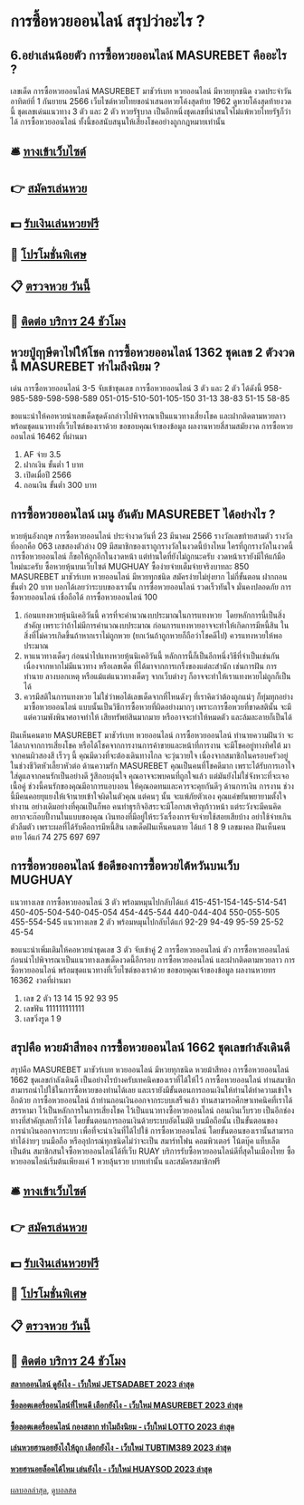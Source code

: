 # การซื้อหวยออนไลน์ สรุปว่าอะไร ?
## 6.อย่าเล่นน้อยตัว การซื้อหวยออนไลน์ MASUREBET คืออะไร ?
เลขเด็ด การซื้อหวยออนไลน์ MASUREBET มาชัวร์เบท หวยออนไลน์ มีหวยทุกชนิด งวดประจำวันอาทิตย์ที่ 1 กันยายน 2566 เว็บไซต์หวยไทยขอนำเสนอหวยโค้งสุดท้าย 1962 ดูหวยโค้งสุดท้ายงวดนี้ ชุดเลขเด่นแนวทาง 3 ตัว และ 2 ตัว หวยรัฐบาล เป็นอีกหนึ่งชุดเลขที่น่าสนใจไม่แพ้หวยไทยรัฐก็ว่าได้ การซื้อหวยออนไลน์ ทั้งนี้ขอสนับสนุนให้เสี่ยงโชคอย่างถูกกฎหมายเท่านั้น

## 🛎 [ทางเข้าเว็บไซต์](https://bit.ly/3BG5bNw)
## 👉 [สมัครเล่นหวย](https://bit.ly/3BG5bNw)
## 💵 [รับเงินเล่นหวยฟรี](https://bit.ly/3C3mvgS)
## 👑 [โปรโมชั่นพิเศษ](https://bit.ly/3C3mvgS)
## 📋 [ตรวจหวย วันนี้](https://bit.ly/3C3mvgS)
## 📱 [ติดต่อ บริการ 24 ชัวโมง](https://bit.ly/3C3mvgS)

## หวยปู่ฤาษีตาไฟให้โชค การซื้อหวยออนไลน์ 1362 ชุดเลข 2 ตัวงวดนี้ MASUREBET ทำไมถึงนิยม ?
เด่น การซื้อหวยออนไลน์ 3-5 จับเข้าชุดเลข การซื้อหวยออนไลน์ 3 ตัว และ 2 ตัว ได้ดังนี้
958-985-589-598-598-589
051-015-510-501-105-150
31-13
38-83
51-15
58-85

ขอแนะนำให้คอหวยนำเลขเด็ดชุดดังกล่าวไปพิจารณาเป็นแนวทางเสี่ยงโชค และฝากติดตามหวยลาว พร้อมชุดแนวทางที่เว็บไซต์ของเราด้วย
ขอขอบคุณเจ้าของข้อมูล
ผลงานหวยสี่สามสมัยงวด การซื้อหวยออนไลน์ 16462 ที่ผ่านมา
1. AF จ่าย 3.5
2. ฝากเงิน ขั้นต่ำ 1 บาท
3. เปิดเมื่อปี 2566
4. ถอนเงิน ขั้นต่ำ 300 บาท

## การซื้อหวยออนไลน์ เมนู อันดับ MASUREBET ได้อย่างไร ?
หวยหุ้นอังกฤษ การซื้อหวยออนไลน์ ประจำงวดวันที่ 23 มีนาคม 2566 รางวัลเลขท้ายสามตัว รางวัลที่ออกคือ 063 เลขสองตัวล่าง 09 มีสมาชิกของเราถูกรางวัลในงวดนี้บ้างไหม ใครที่ถูกรางวัลในงวดนี้ การซื้อหวยออนไลน์ ก็ขอให้ถูกอีกในงวดหน้า แต่ท่านใดที่ยังไม่ถูกนะครับ งวดหน้าเรายังมีให้แก้มือใหม่นะครับ ซื้อหวยหุ้นบนเว็บไซต์ MUGHUAY ซื้อง่ายจ่ายเต็มจ่ายจริงบาทละ 850 MASUREBET มาชัวร์เบท หวยออนไลน์ มีหวยทุกชนิด สมัครง่ายไม่ยุ่งยาก ไม่กี่ขั้นตอน ฝากถอนขั้นต่ำ 20 บาท บอกได้เลยว่าระบบของเรานั้น การซื้อหวยออนไลน์ รวดเร็วทันใจ มั่นคงปลอดภัย การซื้อหวยออนไลน์ เชื่อถือได้ การซื้อหวยออนไลน์ 100
1. ก่อนแทงหวยหุ้นนิเคอิวันนี้ ควรที่จะคำนวณงบประมาณในการแทงหวย  โดยหลักการนี้เป็นสิ่งสำคัญ เพราะว่าถ้าไม่มีการคำนวณงบประมาณ ก่อนการแทงหวยอาจจะทำให้เกิดการมีหนี้สิน ในสิ่งที่ไม่ควรเกิดขึ้นถ้าหากเราไม่ถูกหวย (ยกเว้นถ้าถูกหวยก็ถือว่าโชคดีไป) ควรแทงหวยให้พอประมาณ
2. หาแนวทางเด็ดๆ ก่อนนำไปแทงหวยหุ้นนิเคอิวันนี้ หลักการนี้ก็เป็นอีกหนึ่งวิธีที่จำเป็นเช่นกัน เนื่องจากหากไม่มีแนวทาง หรือเลขเด็ด ที่ได้มาจากการเกร็งของแต่ละสำนัก เช่นการฝัน การทำนาย ลางบอกเหตุ หรือแม้แต่แนวทางเด็ดๆ จากเว็บต่างๆ ก็อาจจะทำให้เราแทงหวยไม่ถูกก็เป็นได้
3. ควรมีสติในการแทงหวย ไม่ใช่ว่าพอได้เลขเด็ดจากที่ไหนดังๆ ที่เราคิดว่าต้องถูกแน่ๆ ก็ทุ่มทุกอย่างมาซื้อหวยออนไลน์ แบบนั้นเป็นวิธีการซื้อหวยที่ผิดอย่างมากๆ เพราะการซื้อหวยที่ขาดสตินั้น จะมีแต่ความพังพินาศอาจทำให้ เสียทรัพย์สินมากมาย หรืออาจจะทำให้หมดตัว และล้มละลายก็เป็นได้

ฝันเห็นคนตาย MASUREBET มาชัวร์เบท หวยออนไลน์ การซื้อหวยออนไลน์ ทำนายความฝันว่า จะได้ลาภจากการเสี่ยงโชค หรือได้โชคจากการงานการค้าขายและหน้าที่การงาน จะมีโชคอยู่ทางทิศใต้ มาจากคนผิวสองสี เร็วๆ นี้ คุณมีดวงที่จะต้องเดินทางไกล จะวุ่นวายใจ เนื่องจากสมาชิกในครอบครัวอยู่ในช่วงชีวิตหัวเลี้ยวหัวต่อ
ด้านความรัก MASUREBET คุณเป็นคนที่โชคดีมาก เพราะได้รับการเอาใจใส่ดูแลจากคนรักเป็นอย่างดี รู้สึกอบอุ่นใจ คุณอาจจะพบคนที่ถูกใจแล้ว แต่มันยังไม่ใช่จังหวะที่จะเจอเนื้อคู่ ช่วงนี้คนรักของคุณมีอาการแอบงอน ให้คุณอดทนและควรจะคุยกันดีๆ
ด้านการเงิน การงาน ช่วงนี้มีคนคอยยุแยงให้เจ้านายเข้าใจผิดในตัวคุณ แต่คนๆ นั้น จะแพ้ภัยตัวเอง คุณแค่ขยันพยายามตั้งใจทำงาน อย่างเดิมอย่างที่คุณเป็นก็พอ คนทำธุรกิจอิสระจะมีโอกาสเจริญก้าวหน้า แต่ระวังจะมีคนคิดอยากจะก๊อบปี้งานในแบบของคุณ เงินทองที่มีอยู่ให้ระวังเรื่องการจับจ่ายใช้สอยเสียบ้าง อย่าใช้จ่ายเกินตัวลืมตัว เพราะผลที่ได้รับคือการมีหนี้สิน
เลขเด็ดฝันเห็นคนตาย ได้แก่ 1 8 9
เลขมงคล ฝันเห็นคนตาย ได้แก่ 74 275 697 697

## การซื้อหวยออนไลน์ ข้อดีของการซื้อหวยไต้หวันบนเว็บ MUGHUAY
แนวทางเลข การซื้อหวยออนไลน์ 3 ตัว พร้อมหมุนไปกลับได้แก่
415-451-154-145-514-541
450-405-504-540-045-054
454-445-544
440-044-404
550-055-505
455-554-545
แนวทางเลข 2 ตัว พร้อมหมุนไปกลับได้แก่
92-29
94-49
95-59
25-52
45-54

ขอแนะนำเพิ่มเติมให้คอหวยนำชุดเลข 3 ตัว จับเข้าคู่ 2 การซื้อหวยออนไลน์ ตัว การซื้อหวยออนไลน์ ก่อนนำไปพิจารณาเป็นแนวทางเลขเด็ดงวดนี้อีกรอบ การซื้อหวยออนไลน์ และฝากติดตามหวยลาว การซื้อหวยออนไลน์ พร้อมชุดแนวทางที่เว็บไซต์ของเราด้วย
ขอขอบคุณเจ้าของข้อมูล
ผลงานหวยทร 16362 งวดที่ผ่านมา
1. เลข 2 ตัว 13 14 15 92 93 95
2. เลขฟัน 111111111111
3. เลขวิ่งรูด 1 9

## สรุปคือ หวยม้าสีทอง การซื้อหวยออนไลน์ 1662 ชุดเลขกำลังเดินดี
สรุปคือ MASUREBET มาชัวร์เบท หวยออนไลน์ มีหวยทุกชนิด หวยม้าสีทอง การซื้อหวยออนไลน์ 1662 ชุดเลขกำลังเดินดี เป็นอย่างไรบ้างครับเทคนิคของเราที่ได้ให้ไว้ การซื้อหวยออนไลน์ ท่านสมาชิกสามารถนำไปใช้ในการซื้อหวยของท่านได้เลย และเรายังมีขั้นตอนการถอนเงินให้ท่านได้ทำความเข้าใจอีกด้วย การซื้อหวยออนไลน์ ถ้าท่านถอนเงินออกจากระบบเสร็จแล้ว ท่านสามารถศึกษาเทคนิคที่เราได้สรรหามา ไว้เป็นหลักการในการเสี่ยงโชค ไว้เป็นแนวทางซื้อหวยออนไลน์
ถอนเงินเว็บรวย เป็นอีกช่องทางที่สำคัญเลยก็ว่าได้ โดยขั้นตอนการถอนเงินด้วยระบบอัตโนมัติ บนมือถือนั้น เป็นขั้นตอนของการนำเงินออกจากระบบ เพื่อที่จะนำเงินที่ได้ไปใช้ การซื้อหวยออนไลน์ โดยขั้นตอนของเรานั้นสามารถทำได้ง่ายๆ บนมือถือ หรืออุปกรณ์ทุกชนิดไม่ว่าจะเป็น สมาร์ทโฟน คอมพิวเตอร์ โน้ตบุ๊ค แท็บเล็ต เป็นต้น สมาชิกสนใจซื้อหวยออนไลน์ได้ที่เว็บ RUAY บริการรับซื้อหวยออนไลน์ดีที่สุดในเมืองไทย ซื้อหวยออนไลน์เริ่มต้นเพียงแค่ 1 หวยลุ้นรวย บาทเท่านั้น และสมัครสมาชิกฟรี

## 🛎 [ทางเข้าเว็บไซต์](https://bit.ly/3BG5bNw)
## 👉 [สมัครเล่นหวย](https://bit.ly/3BG5bNw)
## 💵 [รับเงินเล่นหวยฟรี](https://bit.ly/3C3mvgS)
## 👑 [โปรโมชั่นพิเศษ](https://bit.ly/3C3mvgS)
## 📋 [ตรวจหวย วันนี้](https://bit.ly/3C3mvgS)
## 📱 [ติดต่อ บริการ 24 ชัวโมง](https://bit.ly/3C3mvgS)

#### [สลากออนไลน์ ดูยังไง - เว็บใหม่ JETSADABET 2023 ล่าสุด](https://atom.io/themes/สลากออนไลน์%20ดูยังไง%20-%20เว็บใหม่%20jetsadabet%202023%20ล่าสุด)
#### [ซื้อลอตเตอรี่ออนไลน์ที่ไหนดี เลือกยังไง - เว็บใหม่ MASUREBET 2023 ล่าสุด](https://atom.io/themes/ซื้อลอตเตอรี่ออนไลน์ที่ไหนดี%20เลือกยังไง%20-%20เว็บใหม่%20masurebet%202023%20ล่าสุด)
#### [ซื้อลอตเตอรี่ออนไลน์ กองสลาก ทำไมถึงนิยม - เว็บใหม่ LOTTO 2023 ล่าสุด](https://atom.io/themes/ซื้อลอตเตอรี่ออนไลน์%20กองสลาก%20ทำไมถึงนิยม%20-%20เว็บใหม่%20lotto%202023%20ล่าสุด)
#### [เล่นหวยฮานอยยังไงให้ถูก เลือกยังไง - เว็บใหม่ TUBTIM389 2023 ล่าสุด](https://atom.io/themes/เล่นหวยฮานอยยังไงให้ถูก%20เลือกยังไง%20-%20เว็บใหม่%20tubtim389%202023%20ล่าสุด)
#### [หวยฮานอยล็อคได้ไหม เล่นยังไง - เว็บใหม่ HUAYSOD 2023 ล่าสุด](https://atom.io/themes/หวยฮานอยล็อคได้ไหม%20เล่นยังไง%20-%20เว็บใหม่%20huaysod%202023%20ล่าสุด)

[ผลบอลล่าสุด](https://siamsport.tv "ผลบอลล่าสุด"), [ดูบอลสด](https://siamsport.tv/ดูบอลสด "ดูบอลสด")